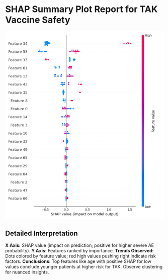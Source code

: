 
# SHAP Summary Plot Report for TAK Vaccine Safety

![SHAP Summary](../plots/shap_summary.png)

## Detailed Interpretation
**X Axis:** SHAP value (impact on prediction; positive for higher severe AE probability).
**Y Axis:** Features ranked by importance.
**Trends Observed:** Dots colored by feature value; red high values pushing right indicate risk factors.
**Conclusions:** Top features like age with positive SHAP for low values conclude younger patients at higher risk for TAK. Observe clustering for nuanced insights.
